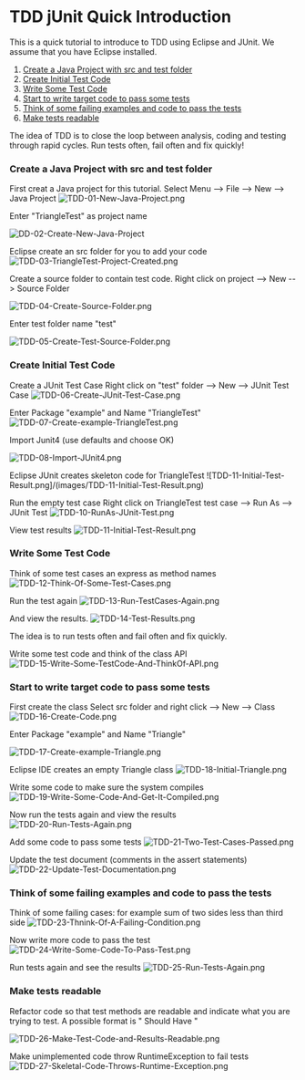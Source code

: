 TDD jUnit Quick Introduction
============================

This is a quick tutorial to introduce to TDD using Eclipse and JUnit. We assume that you have Eclipse installed.

1. [Create a Java Project with src and test folder](#create-a-java-project-with-src-and-test-folder)
1. [Create Initial Test Code](#create-initial-test-code)
1. [Write Some Test Code](#write-some-test-code)
1. [Start to write target code to pass some tests](#start-to-write-target-code-to-pass-some-tests)
1. [Think of some failing examples and code to pass the tests](#think-of-some-failing-examples-and-code-to-pass-the-tests)
1. [Make tests readable](#make-tests-readable)

The idea of TDD is to close the loop between analysis, coding and testing through rapid cycles. Run tests often, fail often and fix quickly!

### Create a Java Project with src and test folder
First creat a Java project for this tutorial.
Select Menu --> File --> New --> Java Project
![TDD-01-New-Java-Project.png](images/TDD-01-New-Java-Project.png)

Enter "TriangleTest" as project name

![DD-02-Create-New-Java-Project](images/TDD-02-Create-New-Java-Project.png)

Eclipse create an src folder for you to add your code
![TDD-03-TriangleTest-Project-Created.png](images/TDD-03-TriangleTest-Project-Created.png)

Create a source folder to contain test code.
Right click on project --> New --> Source Folder

![TDD-04-Create-Source-Folder.png](images/TDD-04-Create-Source-Folder.png)

Enter test folder name "test"

![TDD-05-Create-Test-Source-Folder.png](images/TDD-05-Create-Test-Source-Folder.png)

### Create Initial Test Code
Create a JUnit Test Case
Right click on "test" folder --> New --> JUnit Test Case
![TDD-06-Create-JUnit-Test-Case.png](images/TDD-06-Create-JUnit-Test-Case.png)

Enter Package "example" and Name "TriangleTest"
![TDD-07-Create-example-TriangleTest.png](images/TDD-07-Create-example-TriangleTest.png)

Import Junit4 (use defaults and choose OK)

![TDD-08-Import-JUnit4.png](images/TDD-08-Import-JUnit4.png)

Eclipse JUnit creates skeleton code for TriangleTest
![TDD-11-Initial-Test-Result.png]/(images/TDD-11-Initial-Test-Result.png)

Run the empty test case
Right click on TriangleTest test case --> Run As --> JUnit Test
![TDD-10-RunAs-JUnit-Test.png](images/TDD-10-RunAs-JUnit-Test.png)

View test results
![TDD-11-Initial-Test-Result.png](images/TDD-11-Initial-Test-Result.png)

### Write Some Test Code
Think of some test cases an express as method names
![TDD-12-Think-Of-Some-Test-Cases.png](images/TDD-12-Think-Of-Some-Test-Cases.png)

Run the test again 
![TDD-13-Run-TestCases-Again.png](images/TDD-13-Run-TestCases-Again.png)

And view the results.
![TDD-14-Test-Results.png](images/TDD-14-Test-Results.png)

The idea is to run tests often and fail often and fix quickly.

Write some test code and think of the class API
![TDD-15-Write-Some-TestCode-And-ThinkOf-API.png](images/TDD-15-Write-Some-TestCode-And-ThinkOf-API.png)

### Start to write target code to pass some tests
First create the class
Select src folder and right click --> New --> Class
![TDD-16-Create-Code.png](images/TDD-16-Create-Code.png)

Enter Package "example" and Name "Triangle"

![TDD-17-Create-example-Triangle.png](images/TDD-17-Create-example-Triangle.png)

Eclipse IDE creates an empty Triangle class
![TDD-18-Initial-Triangle.png](images/TDD-18-Initial-Triangle.png)

Write some code to make sure the system compiles
![TDD-19-Write-Some-Code-And-Get-It-Compiled.png](images/TDD-19-Write-Some-Code-And-Get-It-Compiled.png)

Now run the tests again and view the results
![TDD-20-Run-Tests-Again.png](images/TDD-20-Run-Tests-Again.png)

Add some code to pass some tests
![TDD-21-Two-Test-Cases-Passed.png](images/TDD-21-Two-Test-Cases-Passed.png)

Update the test document (comments in the assert statements)
![TDD-22-Update-Test-Documentation.png](images/TDD-22-Update-Test-Documentation.png)

### Think of some failing examples and code to pass the tests
Think of some failing cases: for example sum of two sides less than third side
![TDD-23-Thnink-Of-A-Failing-Condition.png](images/TDD-23-Thnink-Of-A-Failing-Condition.png)

Now write more code to pass the test
![TDD-24-Write-Some-Code-To-Pass-Test.png](images/TDD-24-Write-Some-Code-To-Pass-Test.png)

Run tests again and see the results
![TDD-25-Run-Tests-Again.png](images/TDD-25-Run-Tests-Again.png)

### Make tests readable

Refactor code so that test methods are readable and indicate what you are trying to test.
A possible format is "<XXCondition> Should Have <YY Criteria>"

![TDD-26-Make-Test-Code-and-Results-Readable.png](images/TDD-26-Make-Test-Code-and-Results-Readable.png)

Make unimplemented code throw RuntimeException to fail tests
![TDD-27-Skeletal-Code-Throws-Runtime-Exception.png](images/TDD-27-Skeletal-Code-Throws-Runtime-Exception.png)








